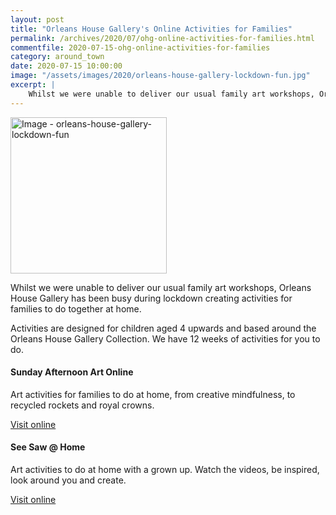 ```yaml
---
layout: post
title: "Orleans House Gallery's Online Activities for Families"
permalink: /archives/2020/07/ohg-online-activities-for-families.html
commentfile: 2020-07-15-ohg-online-activities-for-families
category: around_town
date: 2020-07-15 10:00:00
image: "/assets/images/2020/orleans-house-gallery-lockdown-fun.jpg"
excerpt: |
    Whilst we were unable to deliver our usual family art workshops, Orleans House Gallery has been busy during lockdown creating activities for families to do together at home.
---
```

<a href="/assets/images/2020/orleans-house-gallery-lockdown-fun.jpg" title="Click for a larger image"><img src="/assets/images/2020/orleans-house-gallery-lockdown-fun-thumb.jpg" width="250" alt="Image - orleans-house-gallery-lockdown-fun"  class="photo right"/></a>

Whilst we were unable to deliver our usual family art workshops, Orleans House Gallery has been busy during lockdown creating activities for families to do together at home.

Activities are designed for children aged 4 upwards and based around the Orleans House Gallery Collection. We have 12 weeks of activities for you to do.

#### Sunday Afternoon Art Online

Art activities for families to do at home, from creative mindfulness, to recycled rockets and royal crowns.

[Visit online](https://www.orleanshousegallery.org/learning/families/sunday-afternoon-art-online/)

#### See Saw @ Home

Art activities to do at home with a grown up. Watch the videos, be inspired, look around you and create.

[Visit online](https://www.orleanshousegallery.org/learning/families/see-saw-home/)
